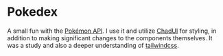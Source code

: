 # Pokedex

A small fun with the [Pokémon API](https://pokeapi.co/). I use it and utilize [ChadUI](https://ui.shadcn.com/) for styling, in addition to making significant changes to the components themselves. It was a study and also a deeper understanding of [tailwindcss](https://tailwindcss.com/).
